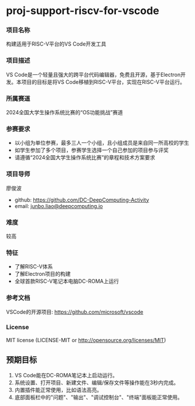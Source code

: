 # proj-support-riscv-for-vscode

### 项目名称
构建适用于RISC-V平台的VS Code开发工具

### 项目描述
VS Code是一个轻量且强大的跨平台代码编辑器，免费且开源，基于Electron开发。本项目的目标是将VS Code移植到RISC-V平台，实现在RISC-V平台运行。

### 所属赛道
2024全国大学生操作系统比赛的“OS功能挑战”赛道

### 参赛要求
- 以小组为单位参赛，最多三人一个小组，且小组成员是来自同一所高校的学生
- 如学生参加了多个项目，参赛学生选择一个自己参加的项目参与评奖 
- 请遵循“2024全国大学生操作系统比赛”的章程和技术方案要求 

### 项目导师
廖俊波
- github: https://github.com/DC-DeepComputing-Activity
- email: junbo.liao@deepcomputing.io

### 难度
较高

### 特征
- 了解RISC-V体系
- 了解Electron项目的构建
- 全球首款RISC-V笔记本电脑DC-ROMA上运行

### 参考文档
VSCode的开源项目: https://github.com/microsoft/vscode

### License
MIT license (LICENSE-MIT or http://opensource.org/licenses/MIT)

## 预期目标
1. VS Code能在DC-ROMA笔记本上启动运行。
2. 系统设置、打开项目、新建文件、编辑/保存文件等操作能在3秒内完成。
3. 内置插件能正常使用，比如语法高亮。
4. 底部面板栏中的"问题"、"输出"、"调试控制台"、"终端"面板能正常使用。

